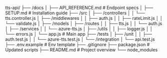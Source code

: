 tts-api/
├── /docs
│   ├── API_REFERENCE.md      # Endpoint specs
│   ├── SETUP.md              # Installation guide
├── /src
│   ├── /controllers
│   │   └── tts.controller.js
│   ├── /middlewares
│   │   ├── auth.js
│   │   ├── rateLimit.js
│   │   └── validate.js
│   ├── /models
│   ├── /routes
│   │   ├── tts.js
│   │   └── auth.js
│   ├── /services
│   │   └── azure-tts.js
│   ├── /utils
│   │   ├── logger.js
│   │   └── errors.js
│   └── app.js                # Main app
├── /tests
│   ├── /unit
│   │   ├── auth.test.js
│   │   └── azure-tts.test.js
│   └── /integration
│       └── api.test.js
├── .env.example              # Env template
├── .gitignore
├── package.json              # Updated scripts
├── README.md                 # Project overview
└── node_modules
